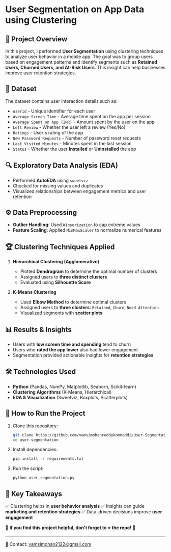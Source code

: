 # User Segmentation on App Data using Clustering

## 📌 Project Overview
In this project, I performed **User Segmentation** using clustering techniques to analyze user behavior in a mobile app. The goal was to group users based on engagement patterns and identify segments such as **Retained Users, Churned Users, and At-Risk Users**. This insight can help businesses improve user retention strategies.

## 📂 Dataset
The dataset contains user interaction details such as:
- `userid` - Unique identifier for each user
- `Average Screen Time` - Average time spent on the app per session
- `Average Spent on App (INR)` - Amount spent by the user on the app
- `Left Review` - Whether the user left a review (Yes/No)
- `Ratings` - User's rating of the app
- `New Password Requests` - Number of password reset requests
- `Last Visited Minutes` - Minutes spent in the last session
- `Status` - Whether the user **Installed** or **Uninstalled** the app

## 🔍 Exploratory Data Analysis (EDA)
- Performed **AutoEDA** using `sweetviz`
- Checked for missing values and duplicates
- Visualized relationships between engagement metrics and user retention

## ⚙️ Data Preprocessing
- **Outlier Handling**: Used `Winsorization` to cap extreme values
- **Feature Scaling**: Applied `MinMaxScaler` to normalize numerical features

## 🏆 Clustering Techniques Applied
1. **Hierarchical Clustering (Agglomerative)**
   - Plotted **Dendrogram** to determine the optimal number of clusters
   - Assigned users to **three distinct clusters**
   - Evaluated using **Silhouette Score**

2. **K-Means Clustering**
   - Used **Elbow Method** to determine optimal clusters
   - Assigned users to **three clusters**: `Retained`, `Churn`, `Need Attention`
   - Visualized segments with **scatter plots**

## 📊 Results & Insights
- Users with **low screen time and spending** tend to churn
- Users who **rated the app lower** also had lower engagement
- Segmentation provided actionable insights for **retention strategies**

## 🛠 Technologies Used
- **Python** (Pandas, NumPy, Matplotlib, Seaborn, Scikit-learn)
- **Clustering Algorithms** (K-Means, Hierarchical)
- **EDA & Visualization** (Sweetviz, Boxplots, Scatterplots)

## 🚀 How to Run the Project
1. Clone this repository:
   ```bash
   git clone https://github.com/vamsimohanreddykommaddi/User-Segmentation-on-App-Data.git
   cd user-segmentation
   ```
2. Install dependencies:
   ```bash
   pip install -r requirements.txt
   ```
3. Run the script:
   ```bash
   python user_segmentation.py
   ```

## 📌 Key Takeaways
✅ Clustering helps in **user behavior analysis**
✅ Insights can guide **marketing and retention strategies**
✅ Data-driven decisions improve **user engagement**

📢 **If you find this project helpful, don't forget to ⭐ the repo!** 🚀

---

📧 Contact: vamsimohan2122@gmail.com

